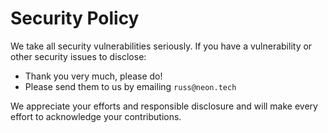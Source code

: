 # Security Policy

We take all security vulnerabilities seriously.
If you have a vulnerability or other security issues to disclose:

- Thank you very much, please do!
- Please send them to us by emailing `russ@neon.tech`

We appreciate your efforts and responsible disclosure and will make every effort to acknowledge your contributions.
